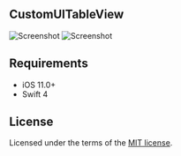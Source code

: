 ## CustomUITableView

![Screenshot](https://imgur.com/8xLRa9A)
![Screenshot](https://imgur.com/BbrPu8Y)

## Requirements
* iOS 11.0+
* Swift 4

## License
Licensed under the terms of the [MIT license](LICENSE.txt).
